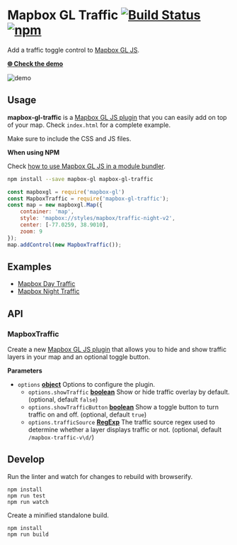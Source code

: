 # Mapbox GL Traffic [![Build Status](https://travis-ci.org/lukasmartinelli/mapbox-gl-traffic.svg?branch=master)](https://travis-ci.org/lukasmartinelli/mapbox-gl-traffic) [![npm](https://img.shields.io/npm/v/mapbox-gl-traffic.svg)](https://www.npmjs.com/package/mapbox-gl-traffic)

Add a traffic toggle control to [Mapbox GL JS](https://github.com/mapbox/mapbox-gl-js).

[**:globe_with_meridians: Check the demo**](https://mapbox.github.io/mapbox-gl-traffic/)

![demo](https://raw.githubusercontent.com/lukasmartinelli/mapbox-gl-traffic/master/demo.gif)

## Usage

**mapbox-gl-traffic** is a [Mapbox GL JS plugin](https://www.mapbox.com/blog/build-mapbox-gl-js-plugins/) that you can easily add on top of your map. Check `index.html` for a complete example.

Make sure to include the CSS and JS files.

**When using NPM**

Check [how to use Mapbox GL JS in a module bundler](https://www.mapbox.com/mapbox-gl-js/api/).

```bash
npm install --save mapbox-gl mapbox-gl-traffic
```

```javascript
const mapboxgl = require('mapbox-gl')
const MapboxTraffic = require('mapbox-gl-traffic');
const map = new mapboxgl.Map({
    container: 'map',
    style: 'mapbox://styles/mapbox/traffic-night-v2',
    center: [-77.0259, 38.9010],
    zoom: 9
});
map.addControl(new MapboxTraffic());
```

## Examples

- [Mapbox Day Traffic](https://mapbox.github.io/mapbox-gl-traffic/examples/traffic-day.html)
- [Mapbox Night Traffic](https://mapbox.github.io/mapbox-gl-traffic/examples/traffic-night.html)

## API

<!-- Generated by documentation.js. Update this documentation by updating the source code. -->

### MapboxTraffic

Create a new [Mapbox GL JS plugin](https://www.mapbox.com/blog/build-mapbox-gl-js-plugins/) that allows you to hide and show
traffic layers in your map and an optional toggle button.

**Parameters**

-   `options` **[object](https://developer.mozilla.org/en-US/docs/Web/JavaScript/Reference/Global_Objects/Object)** Options to configure the plugin.
    -   `options.showTraffic` **[boolean](https://developer.mozilla.org/en-US/docs/Web/JavaScript/Reference/Global_Objects/Boolean)** Show or hide traffic overlay by default. (optional, default `false`)
    -   `options.showTrafficButton` **[boolean](https://developer.mozilla.org/en-US/docs/Web/JavaScript/Reference/Global_Objects/Boolean)** Show a toggle button to turn traffic on and off. (optional, default `true`)
    -   `options.trafficSource` **[RegExp](https://developer.mozilla.org/en-US/docs/Web/JavaScript/Reference/Global_Objects/RegExp)** The traffic source regex used to determine whether a layer displays traffic or not. (optional, default `/mapbox-traffic-v\d/`)

## Develop

Run the linter and watch for changes to rebuild with browserify.

    npm install
    npm run test
    npm run watch

Create a minified standalone build.

    npm install
    npm run build
